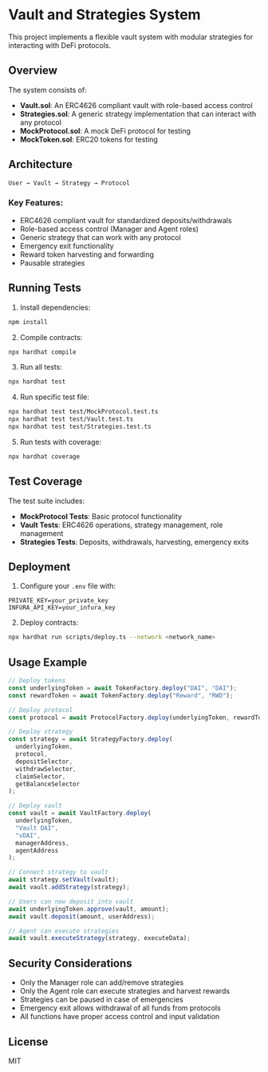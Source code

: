 # Vault and Strategies System

This project implements a flexible vault system with modular strategies for interacting with DeFi protocols.

## Overview

The system consists of:

- **Vault.sol**: An ERC4626 compliant vault with role-based access control
- **Strategies.sol**: A generic strategy implementation that can interact with any protocol
- **MockProtocol.sol**: A mock DeFi protocol for testing
- **MockToken.sol**: ERC20 tokens for testing

## Architecture

```
User → Vault → Strategy → Protocol
```

### Key Features:

- ERC4626 compliant vault for standardized deposits/withdrawals
- Role-based access control (Manager and Agent roles)
- Generic strategy that can work with any protocol
- Emergency exit functionality
- Reward token harvesting and forwarding
- Pausable strategies

## Running Tests

1. Install dependencies:

```bash
npm install
```

2. Compile contracts:

```bash
npx hardhat compile
```

3. Run all tests:

```bash
npx hardhat test
```

4. Run specific test file:

```bash
npx hardhat test test/MockProtocol.test.ts
npx hardhat test test/Vault.test.ts
npx hardhat test test/Strategies.test.ts
```

5. Run tests with coverage:

```bash
npx hardhat coverage
```

## Test Coverage

The test suite includes:

- **MockProtocol Tests**: Basic protocol functionality
- **Vault Tests**: ERC4626 operations, strategy management, role management
- **Strategies Tests**: Deposits, withdrawals, harvesting, emergency exits

## Deployment

1. Configure your `.env` file with:

```
PRIVATE_KEY=your_private_key
INFURA_API_KEY=your_infura_key
```

2. Deploy contracts:

```bash
npx hardhat run scripts/deploy.ts --network <network_name>
```

## Usage Example

```typescript
// Deploy tokens
const underlyingToken = await TokenFactory.deploy("DAI", "DAI");
const rewardToken = await TokenFactory.deploy("Reward", "RWD");

// Deploy protocol
const protocol = await ProtocolFactory.deploy(underlyingToken, rewardToken);

// Deploy strategy
const strategy = await StrategyFactory.deploy(
  underlyingToken,
  protocol,
  depositSelector,
  withdrawSelector,
  claimSelector,
  getBalanceSelector
);

// Deploy vault
const vault = await VaultFactory.deploy(
  underlyingToken,
  "Vault DAI",
  "vDAI",
  managerAddress,
  agentAddress
);

// Connect strategy to vault
await strategy.setVault(vault);
await vault.addStrategy(strategy);

// Users can now deposit into vault
await underlyingToken.approve(vault, amount);
await vault.deposit(amount, userAddress);

// Agent can execute strategies
await vault.executeStrategy(strategy, executeData);
```

## Security Considerations

- Only the Manager role can add/remove strategies
- Only the Agent role can execute strategies and harvest rewards
- Strategies can be paused in case of emergencies
- Emergency exit allows withdrawal of all funds from protocols
- All functions have proper access control and input validation

## License

MIT
